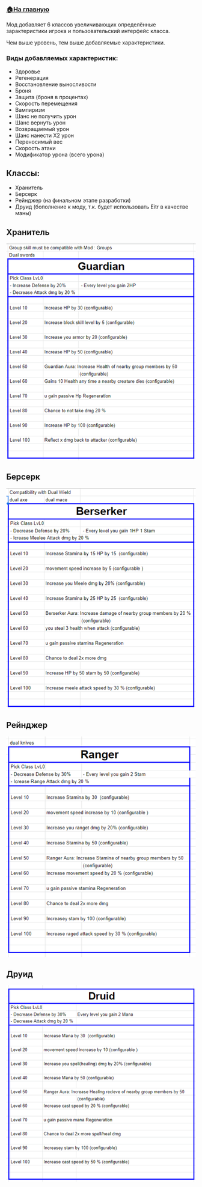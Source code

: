 ###  [🏠На главную](https://github.com/FroggerHH/Frogger-Tribe-Classes-WIKI)


Мод добавляет 6 классов увеличивающих определённые зарактеристики игрока и пользовательский интерфейс класса.

Чем выше уровень, тем выше добавляемые характеристики.

### Виды добавляемых характеристик:
* Здоровье
* Регенерация
* Восстановление выносливости
* Броня
* Защита (броня в процентах)
* Скорость перемещения
* Вампиризм
* Шанс не получить урон
* Шанс вернуть урон
* Возвращаемый урон
* Шанс нанести Х2 урон
* Переносимый вес
* Скорость атаки
* Модификатор урона (всего урона)

## Классы:
* Хранитель
* Берсерк
* Рейнджер (на финальном этапе разработки)
* Друид (бополнение к моду, т.к. будет использовать Eitr в качестве маны)


## Хранитель
![Хранитель](images/guardian.png)

## Берсерк
![Берсерк](images/berserker.png)

## Рейнджер
![Рейнджер](images/ranger.png)

## Друид
![Друид](images/druid.png)
